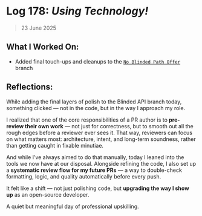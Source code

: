 # Log 178: _Using Technology!_

> 23 June 2025

## What I Worked On:

- Added final touch-ups and cleanups to the
  [`No Blinded Path Offer`](https://github.com/shaavan/rust-lightning/commits/blinded_api-18)
  branch

## Reflections:

While adding the final layers of polish to the Blinded API branch today,
something clicked — not in the code, but in the way I approach my role.

I realized that one of the core responsibilities of a PR author is to
**pre-review their own work** — not just for correctness, but to smooth out all
the rough edges before a reviewer ever sees it. That way, reviewers can focus on
what matters most: architecture, intent, and long-term soundness, rather than
getting caught in fixable minutiae.

And while I’ve always aimed to do that manually, today I leaned into the tools
we now have at our disposal. Alongside refining the code, I also set up a
**systematic review flow for my future PRs** — a way to double-check formatting,
logic, and quality automatically before every push.

It felt like a shift — not just polishing code, but **upgrading the way I show
up** as an open-source developer.

A quiet but meaningful day of professional upskilling.
